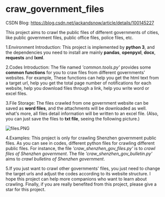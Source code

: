 # craw_government_files

CSDN Blog: https://blog.csdn.net/jackandsnow/article/details/100145227

This project aims to crawl the public files of different governments of cities, like public government files, public office files, police files, etc.

1.Environment Introduction: This project is implemented by **python 3**, and the dependencies you need to install are mainly **pandas**, **openpyxl**, **docx**, **requests** and **lxml**.

2.Codes Introduction: The file named *'common.tools.py'* provides some **common functions** for you to craw files from different governments' websites.
For example, These functions can help you get the html text from a target url, help you get the total page number of notifications for each website, help you download files through a link, help you write word or excel files.

3.File Storage: The files crawled from one government website can be saved as **word files**, and the attachments will be downloaded as well. what's more, all files detail information will be written to an excel file. (Also, you can just save the files to **txt file**, seeing the following picture.)

![files.PNG](https://github.com/jackandsnow/craw_government_files/raw/master/images/files.PNG)

4.Examples: This project is only for crawling Shenzhen government public files. As you can see in codes, different python files for crawling different public files.
For instance, the file *'craw_shenzhen_gov_files.py'* is to *crawl files of Shenzhen government*. The file *'craw_shenzhen_gov_bulletin.py'* aims to *crawl bulletins of Shenzhen government*.

5.If you just want to crawl other governments' files, you just need to change the target urls and adjust the codes according to its website structure. I hope this project can help more companions who want to learn about crawling.
Finally, if you are really benefited from this project, please give a star for this project.
